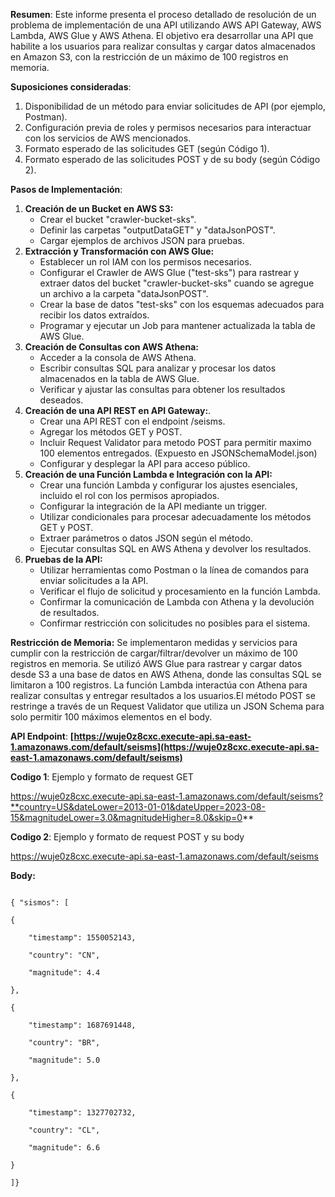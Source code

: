 <!-- Output copied to clipboard! -->

<!-----

Yay, no errors, warnings, or alerts!

Conversion time: 0.471 seconds.


Using this Markdown file:

1. Paste this output into your source file.
2. See the notes and action items below regarding this conversion run.
3. Check the rendered output (headings, lists, code blocks, tables) for proper
   formatting and use a linkchecker before you publish this page.

Conversion notes:

* Docs to Markdown version 1.0β34
* Tue Aug 15 2023 12:12:37 GMT-0700 (PDT)
* Source doc: ProyectoSismosREADME
----->


**Resumen**: Este informe presenta el proceso detallado de resolución de un problema de implementación de una API utilizando AWS API Gateway, AWS Lambda, AWS Glue y AWS Athena. El objetivo era desarrollar una API que habilite a los usuarios para realizar consultas y cargar datos almacenados en Amazon S3, con la restricción de un máximo de 100 registros en memoria.

**Suposiciones consideradas**:



1. Disponibilidad de un método para enviar solicitudes de API (por ejemplo, Postman).
2. Configuración previa de roles y permisos necesarios para interactuar con los servicios de AWS mencionados.
3. Formato esperado de las solicitudes GET (según Código 1).
4. Formato esperado de las solicitudes POST y de su body (según Código 2).

**Pasos de Implementación**:



1. **Creación de un Bucket en AWS S3:**
    * Crear el bucket "crawler-bucket-sks".
    * Definir las carpetas "outputDataGET" y "dataJsonPOST".
    * Cargar ejemplos de archivos JSON para pruebas.
2. **Extracción y Transformación con AWS Glue:**
    * Establecer un rol IAM con los permisos necesarios.
    * Configurar el Crawler de AWS Glue ("test-sks") para rastrear y extraer datos del bucket "crawler-bucket-sks" cuando se agregue un archivo a la carpeta "dataJsonPOST".
    * Crear la base de datos "test-sks" con los esquemas adecuados para recibir los datos extraídos.
    * Programar y ejecutar un Job para mantener actualizada la tabla de AWS Glue.
3. **Creación de Consultas con AWS Athena:**
    * Acceder a la consola de AWS Athena.
    * Escribir consultas SQL para analizar y procesar los datos almacenados en la tabla de AWS Glue.
    * Verificar y ajustar las consultas para obtener los resultados deseados.
4. **Creación de una API REST en API Gateway:**.
    * Crear una API REST con el endpoint /seisms.
    * Agregar los métodos GET y POST.
    * Incluir Request Validator para metodo POST para permitir maximo 100 elementos entregados. (Expuesto en JSONSchemaModel.json)
    * Configurar y desplegar la API para acceso público.
5. **Creación de una Función Lambda e Integración con la API:**
    * Crear una función Lambda y configurar los ajustes esenciales, incluido el rol con los permisos apropiados.
    * Configurar la integración de la API mediante un trigger.
    * Utilizar condicionales para procesar adecuadamente los métodos GET y POST.
    * Extraer parámetros o datos JSON según el método.
    * Ejecutar consultas SQL en AWS Athena y devolver los resultados.
6. **Pruebas de la API:**
    * Utilizar herramientas como Postman o la línea de comandos para enviar solicitudes a la API.
    * Verificar el flujo de solicitud y procesamiento en la función Lambda.
    * Confirmar la comunicación de Lambda con Athena y la devolución de resultados.
    * Confirmar restricción con solicitudes no posibles para el sistema. 

**Restricción de Memoria:** Se implementaron medidas y servicios para cumplir con la restricción de cargar/filtrar/devolver un máximo de 100 registros en memoria. Se utilizó AWS Glue para rastrear y cargar datos desde S3 a una base de datos en AWS Athena, donde las consultas SQL se limitaron a 100 registros. La función Lambda interactúa con Athena para realizar consultas y entregar resultados a los usuarios.El método POST se restringe a través de un Request Validator que utiliza un JSON Schema para solo permitir 100 máximos elementos en el body.

**API Endpoint**: **[https://wuje0z8cxc.execute-api.sa-east-1.amazonaws.com/default/seisms](https://wuje0z8cxc.execute-api.sa-east-1.amazonaws.com/default/seisms)**

**Codigo 1**: Ejemplo y formato de request GET 

https://wuje0z8cxc.execute-api.sa-east-1.amazonaws.com/default/seisms?**country=US&dateLower=2013-01-01&dateUpper=2023-08-15&magnitudeLower=3.0&magnitudeHigher=8.0&skip=0**

**Codigo 2**: Ejemplo y formato de request POST y su body

https://wuje0z8cxc.execute-api.sa-east-1.amazonaws.com/default/seisms

**Body:**

```

{ "sismos": [

{

    "timestamp": 1550052143,

    "country": "CN",

    "magnitude": 4.4

},

{

    "timestamp": 1687691448,

    "country": "BR",

    "magnitude": 5.0

},

{

    "timestamp": 1327702732,

    "country": "CL",

    "magnitude": 6.6

}

]}

```
